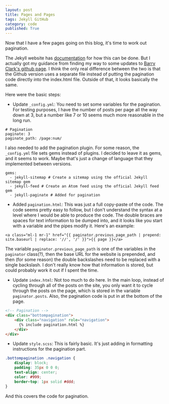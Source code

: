 ```yaml
---
layout: post
title: Pages and Pages
tags: Jekyll GitHub
category: code
published: True
---
```


Now that I have a few pages going on this blog, it's time to work out pagination.

The Jekyll website has [documentation](https://jekyllrb.com/docs/pagination/) for how this can be done. But I actually got my guidance from finding my way to some updates to [Barry Clark's github page](https://github.com/barryclark/jekyll-now/pull/1486/files#diff-aeb42283af8ef8e9da40ededd3ae2ab2). I think the only real difference between the two is that the Github version uses a separate file instead of putting the pagination code directly into the index.html file. Outside of that, it looks basically the same.

Here were the basic steps:

- Update ```_config.yml```: You need to set some variables for the pagination. For testing purposes, I have the number of posts per page all the way down at 3, but a number like 7 or 10 seems much more reasonable in the long run.

```
# Pagination 
paginate: 3
paginate_path: /page:num/
```

I also needed to add the pagination plugin. For some reason, the ```_config.yml``` file sets gems instead of plugins. I decided to leave it as gems, and it seems to work. Maybe that's just a change of language that they implemented between versions.

```
gems:
  - jekyll-sitemap # Create a sitemap using the official Jekyll sitemap gem
  - jekyll-feed # Create an Atom feed using the official Jekyll feed gem
  - jekyll-paginate # Added for pagination
```

- Added ```pagination.html```: This was just a full copy-paste of the code. The code seems pretty easy to follow, but I don't understand the syntax at a level where I would be able to produce the code. The double braces are spaces for text information to be dumped into, and it looks like you start with a variable and the pipes modify it. Here's an example:

```
<a class="ml-1 mr-1" href="{{ paginator.previous_page_path | prepend: site.baseurl | replace: '//', '/' }}">{{ page }}</a>
```

The variable ```paginator.previous_page_path``` is one of the variables in the ```paginator``` class(?), then the base URL for the website is prepended, and then (for some reason) the double backslashes need to be replaced with a single backslash. I don't really know how that information is stored, but could probably work it out if I spent the time.

- Update ```index.html```: Not too much to do here. In the main loop, instead of cycling through all of the posts on the site, you only want it to cycle through the posts on the page, which is stored in the variable ```paginator.posts```. Also, the pagination code is put in at the bottom of the page.

```html
<!-- Pagination -->
<div class="bottompagination">
    <div class="navigation" role="navigation">
      {% include pagination.html %}
    </div>
</div>
```

- Update ```style.scss```: This is fairly basic. It's just adding in formatting instructions for the pagination part.

```css
.bottompagination .navigation {
    display: block;
    padding: 35px 0 0 0;
    text-align: center;
    color: #999;
    border-top: 1px solid #ddd;
}
```

And this covers the code for pagination.
